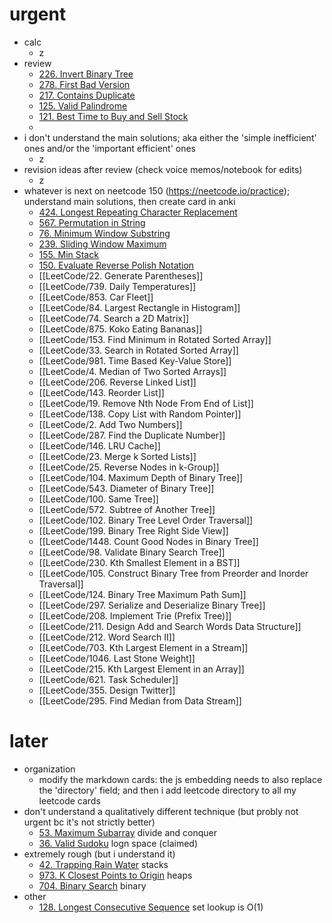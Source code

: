 # urgent
- calc
	- z
- review
	- [226. Invert Binary Tree](LeetCode/226.%20Invert%20Binary%20Tree.md)
	- [278. First Bad Version](LeetCode/278.%20First%20Bad%20Version.md)
	- [217. Contains Duplicate](LeetCode/217.%20Contains%20Duplicate.md)
	- [125. Valid Palindrome](LeetCode/125.%20Valid%20Palindrome.md)
	- [121. Best Time to Buy and Sell Stock](LeetCode/121.%20Best%20Time%20to%20Buy%20and%20Sell%20Stock.md)
	- 
- i don't understand the main solutions; aka either the 'simple inefficient' ones and/or the 'important efficient' ones
	- z
- revision ideas after review (check voice memos/notebook for edits)
	- z
- whatever is next on neetcode 150 (https://neetcode.io/practice); understand main solutions, then create card in anki
	- [424. Longest Repeating Character Replacement](LeetCode/424.%20Longest%20Repeating%20Character%20Replacement.md)
	- [567. Permutation in String](LeetCode/567.%20Permutation%20in%20String.md)
	- [76. Minimum Window Substring](LeetCode/76.%20Minimum%20Window%20Substring.md)
	- [239. Sliding Window Maximum](LeetCode/239.%20Sliding%20Window%20Maximum.md)
	- [155. Min Stack](LeetCode/155.%20Min%20Stack.md)
	- [150. Evaluate Reverse Polish Notation](LeetCode/150.%20Evaluate%20Reverse%20Polish%20Notation.md)
	- [[LeetCode/22. Generate Parentheses]]
	- [[LeetCode/739. Daily Temperatures]]
	- [[LeetCode/853. Car Fleet]]
	- [[LeetCode/84. Largest Rectangle in Histogram]]
	- [[LeetCode/74. Search a 2D Matrix]]
	- [[LeetCode/875. Koko Eating Bananas]]
	- [[LeetCode/153. Find Minimum in Rotated Sorted Array]]
	- [[LeetCode/33. Search in Rotated Sorted Array]]
	- [[LeetCode/981. Time Based Key-Value Store]]
	- [[LeetCode/4. Median of Two Sorted Arrays]]
	- [[LeetCode/206. Reverse Linked List]]
	- [[LeetCode/143. Reorder List]]
	- [[LeetCode/19. Remove Nth Node From End of List]]
	- [[LeetCode/138. Copy List with Random Pointer]]
	- [[LeetCode/2. Add Two Numbers]]
	- [[LeetCode/287. Find the Duplicate Number]]
	- [[LeetCode/146. LRU Cache]]
	- [[LeetCode/23. Merge k Sorted Lists]]
	- [[LeetCode/25. Reverse Nodes in k-Group]]
	- [[LeetCode/104. Maximum Depth of Binary Tree]]
	- [[LeetCode/543. Diameter of Binary Tree]]
	- [[LeetCode/100. Same Tree]]
	- [[LeetCode/572. Subtree of Another Tree]]
	- [[LeetCode/102. Binary Tree Level Order Traversal]]
	- [[LeetCode/199. Binary Tree Right Side View]]
	- [[LeetCode/1448. Count Good Nodes in Binary Tree]]
	- [[LeetCode/98. Validate Binary Search Tree]]
	- [[LeetCode/230. Kth Smallest Element in a BST]]
	- [[LeetCode/105. Construct Binary Tree from Preorder and Inorder Traversal]]
	- [[LeetCode/124. Binary Tree Maximum Path Sum]]
	- [[LeetCode/297. Serialize and Deserialize Binary Tree]]
	- [[LeetCode/208. Implement Trie (Prefix Tree)]]
	- [[LeetCode/211. Design Add and Search Words Data Structure]]
	- [[LeetCode/212. Word Search II]]
	- [[LeetCode/703. Kth Largest Element in a Stream]]
	- [[LeetCode/1046. Last Stone Weight]]
	- [[LeetCode/215. Kth Largest Element in an Array]]
	- [[LeetCode/621. Task Scheduler]]
	- [[LeetCode/355. Design Twitter]]
	- [[LeetCode/295. Find Median from Data Stream]]


# later
- organization
	- modify the markdown cards: the js embedding needs to also replace the 'directory' field; and then i add leetcode directory to all my leetcode cards
- don't understand a qualitatively different technique (but probly not urgent bc it's not strictly better)
	- [53. Maximum Subarray](LeetCode/53.%20Maximum%20Subarray.md) divide and conquer
	- [36. Valid Sudoku](LeetCode/36.%20Valid%20Sudoku.md) logn space (claimed)
- extremely rough (but i understand it)
	- [42. Trapping Rain Water](LeetCode/42.%20Trapping%20Rain%20Water.md) stacks
	- [973. K Closest Points to Origin](LeetCode/973.%20K%20Closest%20Points%20to%20Origin.md) heaps
	- [704. Binary Search](LeetCode/704.%20Binary%20Search.md) binary
- other
	- [128. Longest Consecutive Sequence](LeetCode/128.%20Longest%20Consecutive%20Sequence.md) set lookup is O(1)
